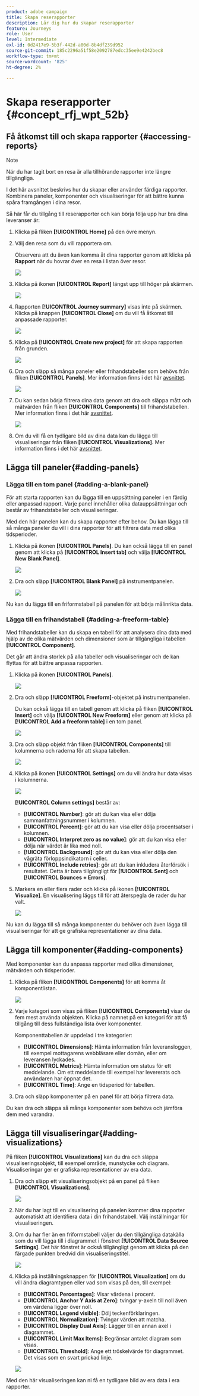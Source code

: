 ```yaml
---
product: adobe campaign
title: Skapa reserapporter
description: Lär dig hur du skapar reserapporter
feature: Journeys
role: User
level: Intermediate
exl-id: 0d2417e9-5b3f-442d-a00d-8b4df239d952
source-git-commit: 185c2296a51f58e2092787edcc35ee9e4242bec8
workflow-type: tm+mt
source-wordcount: '825'
ht-degree: 2%

---
```


# Skapa reserapporter {#concept_rfj_wpt_52b}

## Få åtkomst till och skapa rapporter {#accessing-reports}

>[!NOTE]
>
>När du har tagit bort en resa är alla tillhörande rapporter inte längre tillgängliga.

I det här avsnittet beskrivs hur du skapar eller använder färdiga rapporter. Kombinera paneler, komponenter och visualiseringar för att bättre kunna spåra framgången i dina resor.

Så här får du tillgång till reserapporter och kan börja följa upp hur bra dina leveranser är:

1. Klicka på fliken **[!UICONTROL Home]** på den övre menyn.

1. Välj den resa som du vill rapportera om.

   Observera att du även kan komma åt dina rapporter genom att klicka på **Rapport** när du hovrar över en resa i listan över resor.

   ![](../assets/dynamic_report_journey.png)

1. Klicka på ikonen **[!UICONTROL Report]** längst upp till höger på skärmen.

   ![](../assets/dynamic_report_journey_2.png)

1. Rapporten **[!UICONTROL Journey summary]** visas inte på skärmen. Klicka på knappen **[!UICONTROL Close]** om du vill få åtkomst till anpassade rapporter.

   ![](../assets/dynamic_report_journey_12.png)

1. Klicka på **[!UICONTROL Create new project]** för att skapa rapporten från grunden.

   ![](../assets/dynamic_report_journey_3.png)

1. Dra och släpp så många paneler eller frihandstabeller som behövs från fliken **[!UICONTROL Panels]**. Mer information finns i det här [avsnittet](#adding-panels).

   ![](../assets/dynamic_report_journey_4.png)

1. Du kan sedan börja filtrera dina data genom att dra och släppa mått och mätvärden från fliken **[!UICONTROL Components]** till frihandstabellen. Mer information finns i det här [avsnittet](#adding-components).

   ![](../assets/dynamic_report_journey_5.png)

1. Om du vill få en tydligare bild av dina data kan du lägga till visualiseringar från fliken **[!UICONTROL Visualizations]**. Mer information finns i det här [avsnittet](#adding-visualizations).

## Lägga till paneler{#adding-panels}

### Lägga till en tom panel {#adding-a-blank-panel}

För att starta rapporten kan du lägga till en uppsättning paneler i en färdig eller anpassad rapport. Varje panel innehåller olika datauppsättningar och består av frihandstabeller och visualiseringar.

Med den här panelen kan du skapa rapporter efter behov. Du kan lägga till så många paneler du vill i dina rapporter för att filtrera data med olika tidsperioder.

1. Klicka på ikonen **[!UICONTROL Panels]**. Du kan också lägga till en panel genom att klicka på **[!UICONTROL Insert tab]** och välja **[!UICONTROL New Blank Panel]**.

   ![](../assets/dynamic_report_panel_1.png)

1. Dra och släpp **[!UICONTROL Blank Panel]** på instrumentpanelen.

   ![](../assets/dynamic_report_panel.png)

Nu kan du lägga till en friformstabell på panelen för att börja målinrikta data.

### Lägga till en frihandstabell {#adding-a-freeform-table}

Med frihandstabeller kan du skapa en tabell för att analysera dina data med hjälp av de olika mätvärden och dimensioner som är tillgängliga i tabellen **[!UICONTROL Component]**.

Det går att ändra storlek på alla tabeller och visualiseringar och de kan flyttas för att bättre anpassa rapporten.

1. Klicka på ikonen **[!UICONTROL Panels]**.

   ![](../assets/dynamic_report_panel_1.png)

1. Dra och släpp **[!UICONTROL Freeform]**-objektet på instrumentpanelen.

   Du kan också lägga till en tabell genom att klicka på fliken **[!UICONTROL Insert]** och välja **[!UICONTROL New Freeform]** eller genom att klicka på **[!UICONTROL Add a freeform table]** i en tom panel.

   ![](../assets/dynamic_report_panel_2.png)

1. Dra och släpp objekt från fliken **[!UICONTROL Components]** till kolumnerna och raderna för att skapa tabellen.

   ![](../assets/dynamic_report_freeform_3.png)

1. Klicka på ikonen **[!UICONTROL Settings]** om du vill ändra hur data visas i kolumnerna.

   ![](../assets/dynamic_report_freeform_4.png)

   **[!UICONTROL Column settings]** består av:

   * **[!UICONTROL Number]**: gör att du kan visa eller dölja sammanfattningsnummer i kolumnen.
   * **[!UICONTROL Percent]**: gör att du kan visa eller dölja procentsatser i kolumnen.
   * **[!UICONTROL Interpret zero as no value]**: gör att du kan visa eller dölja när värdet är lika med noll.
   * **[!UICONTROL Background]**: gör att du kan visa eller dölja den vågräta förloppsindikatorn i celler.
   * **[!UICONTROL Include retries]**: gör att du kan inkludera återförsök i resultatet. Detta är bara tillgängligt för **[!UICONTROL Sent]** och **[!UICONTROL Bounces + Errors]**.

1. Markera en eller flera rader och klicka på ikonen **[!UICONTROL Visualize]**. En visualisering läggs till för att återspegla de rader du har valt.

   ![](../assets/dynamic_report_freeform_5.png)

Nu kan du lägga till så många komponenter du behöver och även lägga till visualiseringar för att ge grafiska representationer av dina data.

## Lägga till komponenter{#adding-components}

Med komponenter kan du anpassa rapporter med olika dimensioner, mätvärden och tidsperioder.

1. Klicka på fliken **[!UICONTROL Components]** för att komma åt komponentlistan.

   ![](../assets/dynamic_report_components.png)

1. Varje kategori som visas på fliken **[!UICONTROL Components]** visar de fem mest använda objekten. Klicka på namnet på en kategori för att få tillgång till dess fullständiga lista över komponenter.

   Komponenttabellen är uppdelad i tre kategorier:

   * **[!UICONTROL Dimensions]**: Hämta information från leveransloggen, till exempel mottagarens webbläsare eller domän, eller om leveransen lyckades.
   * **[!UICONTROL Metrics]**: Hämta information om status för ett meddelande. Om ett meddelande till exempel har levererats och användaren har öppnat det.
   * **[!UICONTROL Time]**: Ange en tidsperiod för tabellen.

1. Dra och släpp komponenter på en panel för att börja filtrera data.

Du kan dra och släppa så många komponenter som behövs och jämföra dem med varandra.

## Lägga till visualiseringar{#adding-visualizations}

På fliken **[!UICONTROL Visualizations]** kan du dra och släppa visualiseringsobjekt, till exempel område, munstycke och diagram. Visualiseringar ger er grafiska representationer av era data.

1. Dra och släpp ett visualiseringsobjekt på en panel på fliken **[!UICONTROL Visualizations]**.

   ![](../assets/dynamic_report_visualization_1.png)

1. När du har lagt till en visualisering på panelen kommer dina rapporter automatiskt att identifiera data i din frihandstabell. Välj inställningar för visualiseringen.
1. Om du har fler än en friformstabell väljer du den tillgängliga datakälla som du vill lägga till i diagrammet i fönstret **[!UICONTROL Data Source Settings]**. Det här fönstret är också tillgängligt genom att klicka på den färgade punkten bredvid din visualiseringstitel.

   ![](../assets/dynamic_report_visualization_2.png)

1. Klicka på inställningsknappen för **[!UICONTROL Visualization]** om du vill ändra diagramtypen eller vad som visas på den, till exempel:

   * **[!UICONTROL Percentages]**: Visar värdena i procent.
   * **[!UICONTROL Anchor Y Axis at Zero]**: tvingar y-axeln till noll även om värdena ligger över noll.
   * **[!UICONTROL Legend visible]**: Dölj teckenförklaringen.
   * **[!UICONTROL Normalization]**: Tvingar värden att matcha.
   * **[!UICONTROL Display Dual Axis]**: Lägger till en annan axel i diagrammet.
   * **[!UICONTROL Limit Max Items]**: Begränsar antalet diagram som visas.
   * **[!UICONTROL Threshold]**: Ange ett tröskelvärde för diagrammet. Det visas som en svart prickad linje.

   ![](../assets/dynamic_report_visualization_3.png)

Med den här visualiseringen kan ni få en tydligare bild av era data i era rapporter.
